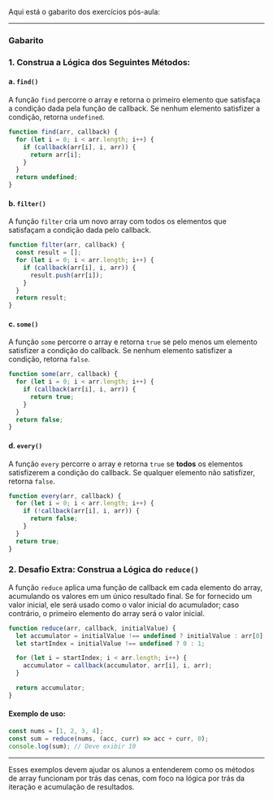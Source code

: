 Aqui está o gabarito dos exercícios pós-aula:

---

### Gabarito

### 1. Construa a Lógica dos Seguintes Métodos:

#### a. `find()`
A função `find` percorre o array e retorna o primeiro elemento que satisfaça a condição dada pela função de callback. Se nenhum elemento satisfizer a condição, retorna `undefined`.

```javascript
function find(arr, callback) {
  for (let i = 0; i < arr.length; i++) {
    if (callback(arr[i], i, arr)) {
      return arr[i];
    }
  }
  return undefined;
}
```

#### b. `filter()`
A função `filter` cria um novo array com todos os elementos que satisfaçam a condição dada pelo callback.

```javascript
function filter(arr, callback) {
  const result = [];
  for (let i = 0; i < arr.length; i++) {
    if (callback(arr[i], i, arr)) {
      result.push(arr[i]);
    }
  }
  return result;
}
```

#### c. `some()`
A função `some` percorre o array e retorna `true` se pelo menos um elemento satisfizer a condição do callback. Se nenhum elemento satisfizer a condição, retorna `false`.

```javascript
function some(arr, callback) {
  for (let i = 0; i < arr.length; i++) {
    if (callback(arr[i], i, arr)) {
      return true;
    }
  }
  return false;
}
```

#### d. `every()`
A função `every` percorre o array e retorna `true` se **todos** os elementos satisfizerem a condição do callback. Se qualquer elemento não satisfizer, retorna `false`.

```javascript
function every(arr, callback) {
  for (let i = 0; i < arr.length; i++) {
    if (!callback(arr[i], i, arr)) {
      return false;
    }
  }
  return true;
}
```

### 2. Desafio Extra: Construa a Lógica do `reduce()`
A função `reduce` aplica uma função de callback em cada elemento do array, acumulando os valores em um único resultado final. Se for fornecido um valor inicial, ele será usado como o valor inicial do acumulador; caso contrário, o primeiro elemento do array será o valor inicial.

```javascript
function reduce(arr, callback, initialValue) {
  let accumulator = initialValue !== undefined ? initialValue : arr[0];
  let startIndex = initialValue !== undefined ? 0 : 1;

  for (let i = startIndex; i < arr.length; i++) {
    accumulator = callback(accumulator, arr[i], i, arr);
  }

  return accumulator;
}
```

#### Exemplo de uso:
```javascript
const nums = [1, 2, 3, 4];
const sum = reduce(nums, (acc, curr) => acc + curr, 0);
console.log(sum); // Deve exibir 10
```

--- 

Esses exemplos devem ajudar os alunos a entenderem como os métodos de array funcionam por trás das cenas, com foco na lógica por trás da iteração e acumulação de resultados.